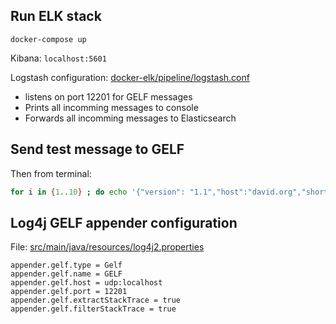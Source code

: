 ## Run ELK stack

```
docker-compose up
```

Kibana: `localhost:5601`

Logstash configuration: [docker-elk/pipeline/logstash.conf](docker-elk/pipeline/logstash.conf)
* listens on port 12201 for GELF messages
* Prints all incomming messages to console
* Forwards all incomming messages to Elasticsearch

## Send test message to GELF

Then from terminal:
```bash
for i in {1..10} ; do echo '{"version": "1.1","host":"david.org","short_message":"A short message that helps you identify what is going on","full_message":"Backtrace here\n\nmore stuff","level":1,"_user_id":9001,"_some_info":"foo","_some_env_var":"bar"}' | nc -w 1 -u localhost 12201  ; done
```

## Log4j GELF appender configuration

File: [src/main/java/resources/log4j2.properties](src/main/java/resources/log4j2.properties)

```properties
appender.gelf.type = Gelf
appender.gelf.name = GELF
appender.gelf.host = udp:localhost
appender.gelf.port = 12201
appender.gelf.extractStackTrace = true
appender.gelf.filterStackTrace = true
```

